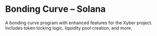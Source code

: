 # Bonding Curve – Solana
A bonding curve program with enhanced features for the Xyber project. Includes token locking logic, liquidity pool creation, and more. 